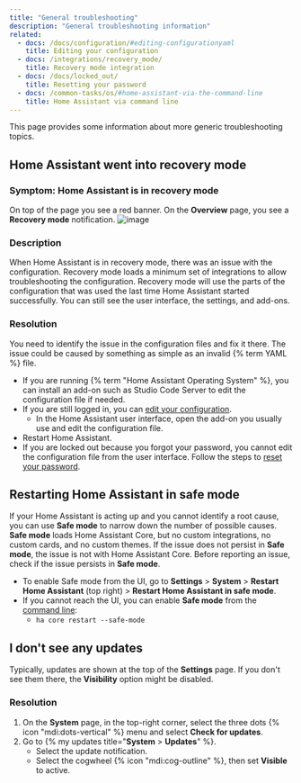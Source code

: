 ```yaml
---
title: "General troubleshooting"
description: "General troubleshooting information"
related:
  - docs: /docs/configuration/#editing-configurationyaml
    title: Editing your configuration
  - docs: /integrations/recovery_mode/
    title: Recovery mode integration
  - docs: /docs/locked_out/
    title: Resetting your password
  - docs: /common-tasks/os/#home-assistant-via-the-command-line
    title: Home Assistant via command line
---
```

This page provides some information about more generic troubleshooting topics.
## Home Assistant went into recovery mode
### Symptom: Home Assistant is in recovery mode
On top of the page you see a red banner. On the **Overview** page, you see a **Recovery mode** notification.
![image](/images/docs/troubleshooting/recovery_mode_active.png)
### Description
When Home Assistant is in recovery mode, there was an issue with the configuration.
Recovery mode loads a minimum set of integrations to allow troubleshooting the configuration. Recovery mode will use the parts of the configuration that was used the last time Home Assistant started successfully. You can still see the user interface, the settings, and add-ons.
### Resolution
You need to identify the issue in the configuration files and fix it there. The issue could be caused by something as simple as an invalid {% term YAML %} file.
- If you are running {% term "Home Assistant Operating System" %}, you can install an add-on such as Studio Code Server to edit the configuration file if needed.
- If you are still logged in, you can [edit your configuration](/docs/configuration/#editing-configurationyaml).
  - In the Home Assistant user interface, open the add-on you usually use and edit the configuration file.
- Restart Home Assistant.
- If you are locked out because you forgot your password, you cannot edit the configuration file from the user interface. Follow the steps to [reset your password](/docs/locked_out/).
## Restarting Home Assistant in safe mode
If your Home Assistant is acting up and you cannot identify a root cause, you can use **Safe mode** to narrow down the number of possible causes.
**Safe mode** loads Home Assistant Core, but no custom integrations, no custom cards, and no custom themes. If the issue does not persist in **Safe mode**, the issue is not with Home Assistant Core. Before reporting an issue, check if the issue persists in **Safe mode**.
- To enable Safe mode from the UI, go to **Settings** > **System** > **Restart Home Assistant** (top right) > **Restart Home Assistant in safe mode**.
- If you cannot reach the UI, you can enable **Safe mode** from the [command line](/common-tasks/os/#home-assistant-via-the-command-line):
  - ```ha core restart --safe-mode```
## I don't see any updates
Typically, updates are shown at the top of the **Settings** page. If you don't see them there, the **Visibility** option might be disabled.
### Resolution
1. On the **System** page, in the top-right corner, select the three dots {% icon "mdi:dots-vertical" %} menu and select **Check for updates**.
2. Go to {% my updates title="**System** > **Updates**" %}.
    - Select the update notification.
    - Select the cogwheel {% icon "mdi:cog-outline" %}, then set **Visible** to active.